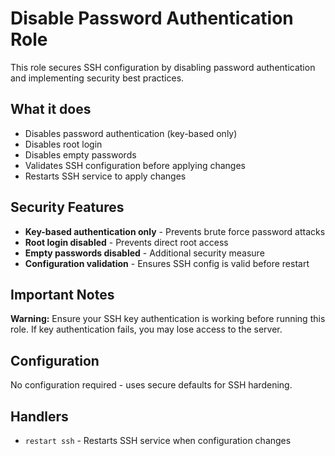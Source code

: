 # Disable Password Authentication Role

This role secures SSH configuration by disabling password authentication and implementing security best practices.

## What it does

- Disables password authentication (key-based only)
- Disables root login
- Disables empty passwords
- Validates SSH configuration before applying changes
- Restarts SSH service to apply changes

## Security Features

- **Key-based authentication only** - Prevents brute force password attacks
- **Root login disabled** - Prevents direct root access
- **Empty passwords disabled** - Additional security measure
- **Configuration validation** - Ensures SSH config is valid before restart

## Important Notes

**Warning:** Ensure your SSH key authentication is working before running this role. If key authentication fails, you may lose access to the server.

## Configuration

No configuration required - uses secure defaults for SSH hardening.

## Handlers

- `restart ssh` - Restarts SSH service when configuration changes
